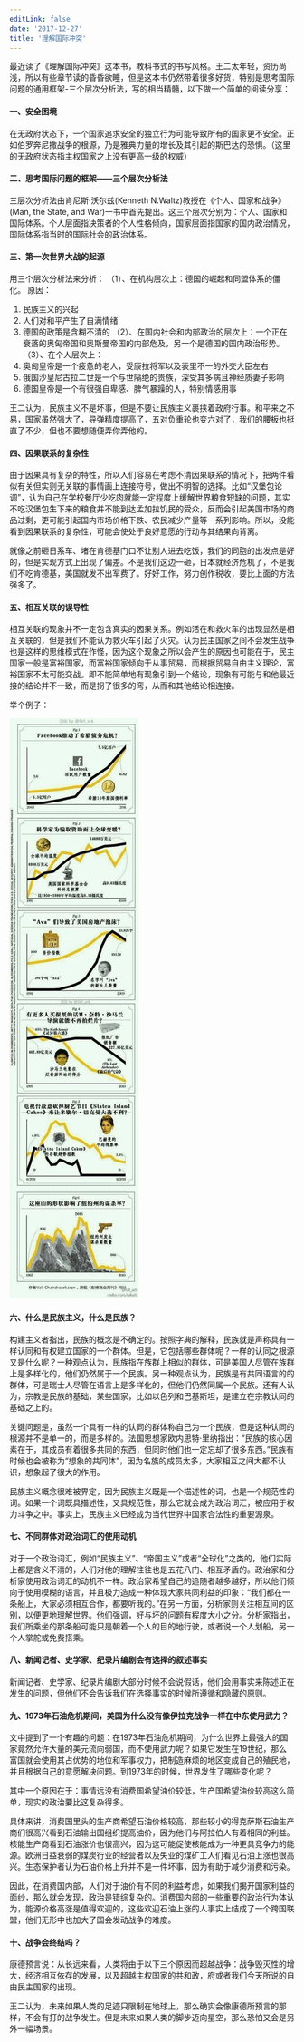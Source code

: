 ```yaml
---
editLink: false
date: '2017-12-27'
title: '理解国际冲突'
---
```


最近读了《理解国际冲突》这本书，教科书式的书写风格。王二太年轻，资历尚浅，所以有些章节读的昏昏欲睡，但是这本书仍然带着很多好货，特别是思考国际问题的通用框架-三个层次分析法，写的相当精髓，以下做一个简单的阅读分享：

#### 一、安全困境

在无政府状态下，一个国家追求安全的独立行为可能导致所有的国家更不安全。正如伯罗奔尼撒战争的根源，乃是雅典力量的增长及其引起的斯巴达的恐惧。（这里的无政府状态指主权国家之上没有更高一级的权威）

#### 二、思考国际问题的框架——三个层次分析法

三层次分析法由肯尼斯·沃尔兹(Kenneth N.Waltz)教授在《个人、国家和战争》(Man, the State, and War)一书中首先提出。这三个层次分别为：个人、国家和国际体系。个人层面指决策者的个人性格倾向，国家层面指国家的国内政治情况，国际体系指当时的国际社会的政治体系。

#### 三、第一次世界大战的起源

用三个层次分析法来分析：
（1）、在机构层次上：德国的崛起和同盟体系的僵化。
原因：
1.	民族主义的兴起
2.	人们对和平产生了自满情绪
3.	德国的政策是含糊不清的
（2）、在国内社会和内部政治的层次上：一个正在衰落的奥匈帝国和奥斯曼帝国的内部危及，另一个是德国的国内政治形势。
（3）、在个人层次上：
1. 奥匈皇帝是一个疲惫的老人，受康拉将军以及表里不一的外交大臣左右
2. 俄国沙皇尼古拉二世是一个与世隔绝的贵族，深受其多病且神经质妻子影响
3. 德国皇帝是一个有很强自卑感、脾气暴躁的人，特别情感用事

王二认为，民族主义不是坏事，但是不要让民族主义裹挟着政府行事。和平来之不易，国家虽然强大了，导弹精度提高了，五对负重轮也变六对了，我们的腰板也挺直了不少，但也不要想随便弄你弄他的。

#### 四、因果联系的复杂性

由于因果具有复杂的特性，所以人们容易在考虑不清因果联系的情况下，把两件看似有关但实则无关联的事情画上连接符号，做出不明智的选择。比如“汉堡包论调”，认为自己在学校餐厅少吃肉就能一定程度上缓解世界粮食短缺的问题，其实不吃汉堡包生下来的粮食并不能到达孟加拉饥民的受众，反而会引起美国市场的商品过剩，更可能引起国内市场价格下跌、农民减少产量等一系列影响。所以，没能看到因果联系的复杂性，可能会使处于良好意愿的行动与其结果向背离。

就像之前砸日系车、堵在肯德基门口不让别人进去吃饭，我们的同胞的出发点是好的，但是实现方式上出现了偏差。不是我们这边一砸，日本就经济危机了，不是我们不吃肯德基，美国就发不出军费了。好好工作，努力创作税收，要比上面的方法强多了。

#### 五、相互关联的误导性

相互关联的现象并不一定包含真实的因果关系。例如活在和救火车的出现显然是相互关联的，但是我们不能认为救火车引起了火灾。认为民主国家之间不会发生战争也是这样的思维模式在作怪，因为这个现象之所以会产生的原因也可能在于，民主国家一般是富裕国家，而富裕国家倾向于从事贸易，而根据贸易自由主义理论，富裕国家不太可能交战。即不能简单地有现象引到一个结论，现象有可能与和他最近接的结论并不一致，而是拐了很多的弯，从而和其他结论相连接。

举个例子：

![Alt text](https://github.com/WangYuLue/pic_of_blog/blob/master/1712/1.jpg?raw=true)



#### 六、什么是民族主义，什么是民族？

构建主义者指出，民族的概念是不确定的。按照字典的解释，民族就是声称具有一样认同和有权建立国家的一个群体。但是，它包括哪些群体呢？一样的认同之根源又是什么呢？一种观点认为，民族指在族群上相似的群体，可是美国人尽管在族群上是多样化的，他们仍然属于一个民族。另一种观点认为，民族是有共同语言的的群体，可是瑞士人尽管在语言上是多样化的，但他们仍然同属一个民族。还有人认为，宗教是民族的基础，某些国家，比如以色列和巴基斯坦，是建立在宗教认同的基础之上的。

关键问题是，虽然一个具有一样的认同的群体称自己为一个民族，但是这种认同的根源并不是单一的，而是多样的。法国思想家欧内思特·里纳指出：“民族的核心因素在于，其成员有着很多共同的东西，但同时他们也一定忘却了很多东西。”民族有时候也会被称为“想象的共同体”，因为名族的成员太多，大家相互之间大都不认识，想象起了很大的作用。

民族主义概念很难被界定，因为民族主义既是一个描述性的词，也是一个规范性的词。如果一个词既具描述性，又具规范性，那么它就会成为政治词汇，被应用于权力斗争之中。事实上，民族主义已经成为当代世界中国家合法性的重要源泉。

#### 七、不同群体对政治词汇的使用动机

对于一个政治词汇，例如“民族主义”、“帝国主义”或者“全球化”之类的，他们实际上都是含义不清的，人们对他的理解往往也是五花八门、相互矛盾的。政治家和分析家使用政治词汇的动机不一样。政治家希望自己的追随者越多越好，所以他们倾向于使用模糊的语言，并且极力造成一种体现大家共同利益的印象：“我们都在一条船上，大家必须相互合作，都要听我的。”在另一方面，分析家则关注相互间的区别，以便更地理解世界。他们强调，好与坏的问题有程度大小之分。分析家指出，我们所乘坐的那条船可能只是朝着一个人的目的地行驶，或者说一个人划船，另一个人掌舵或免费搭乘。

#### 八、新闻记者、史学家、纪录片编剧会有选择的叙述事实

新闻记者、史学家、纪录片编剧大部分时候不会说假话，他们会用事实来陈述正在发生的问题，但他们不会告诉我们在选择事实的时候所遵循和隐藏的原则。

#### 九、1973年石油危机期间，美国为什么没有像伊拉克战争一样在中东使用武力？

文中提到了一个有趣的问题：在1973年石油危机期间，为什么世界上最强大的国家竟然允许大量的美元流向弱国，而不使用武力呢？如果它发生在19世纪，那么富国就会使用其占优势的地位和军事权力，把制造麻烦的地区变成自己的殖民地，并且根据自己的意愿解决问题。到1973年的时候，世界发生了哪些变化呢？

其中一个原因在于：事情远没有消费国希望油价较低，生产国希望油价较高这么简单，现实的政治要比这复杂得多。

具体来讲，消费国里头的生产商希望石油价格较高，那些较小的得克萨斯石油生产商们很高兴看到石油输出国组织提高油价，因为他们与阿拉伯人有着相同的利益。核能生产商看到石油涨价也很高兴，因为这可能促使核能成为一种更具竞争力的能源。欧洲日益衰弱的煤炭行业的经营者以及失业的煤矿工人们看见石油上涨也很高兴。生态保护者认为石油价格上升并不是一件坏事，因为有助于减少消费和污染。

因此，在消费国内部，人们对于油价有不同的利益考虑，如果我们揭开国家利益的面纱，那么就会发现，政治是错综复杂的。消费国内部的一些重要的政治行为体认为，能源价格高涨是值得欢迎的，这些欢迎石油上涨的人事实上结成了一个跨国联盟，他们无形中也加大了国会发动战争的难度。

#### 十、战争会终结吗？

康德预言说：从长远来看，人类将由于以下三个原因而超越战争：战争毁灭性的增大，经济相互依存的发展，以及超越主权国家的共和政，府或者我们今天所说的自由民主国家的出现。

王二认为，未来如果人类的足迹只限制在地球上，那么确实会像康德所预言的那样，不会有打的战争发生。但是未来如果人类的脚步迈向星空，那么恐怕又会是另外一幅场景。